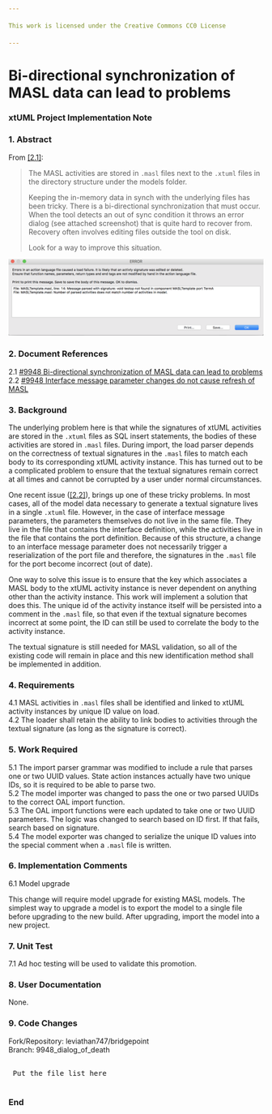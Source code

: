 ```yaml
---

This work is licensed under the Creative Commons CC0 License

---
```


# Bi-directional synchronization of MASL data can lead to problems
### xtUML Project Implementation Note

### 1. Abstract

From [[2.1]](#2.1):

> The MASL activities are stored in `.masl` files next to the `.xtuml` files in
> the directory structure under the models folder.
>
> Keeping the in-memory data in synch with the underlying files has been tricky.
> There is a bi-directional synchronization that must occur. When the tool
> detects an out of sync condition it throws an error dialog (see attached
> screenshot) that is quite hard to recover from. Recovery often involves
> editing files outside the tool on disk.
>
> Look for a way to improve this situation.

![dod.png](dod.png)

### 2. Document References

<a id="2.1"></a>2.1 [#9948 Bi-directional synchronization of MASL data can lead to problems](https://support.onefact.net/issues/9948)  
<a id="2.2"></a>2.2 [#9948 Interface message parameter changes do not cause refresh of MASL](https://support.onefact.net/issues/9944)  

### 3. Background

The underlying problem here is that while the signatures of xtUML activities are
stored in the `.xtuml` files as SQL insert statements, the bodies of these
activities are stored in `.masl` files. During import, the load parser depends
on the correctness of textual signatures in the `.masl` files to match each body
to its corresponding xtUML activity instance. This has turned out to be a
complicated problem to ensure that the textual signatures remain correct at all
times and cannot be corrupted by a user under normal circumstances.

One recent issue ([[2.2]](#2.2)), brings up one of these tricky problems. In
most cases, all of the model data necessary to generate a textual signature
lives in a single `.xtuml` file. However, in the case of interface message
parameters, the parameters themselves do not live in the same file. They live in
the file that contains the interface definition, while the activities live in
the file that contains the port definition. Because of this structure, a change
to an interface message parameter does not necessarily trigger a reserialization
of the port file and therefore, the signatures in the `.masl` file for the port
become incorrect (out of date).

One way to solve this issue is to ensure that the key which associates a MASL
body to the xtUML activity instance is never dependent on anything other than
the activity instance. This work will implement a solution that does this. The
unique id of the activity instance itself will be persisted into a comment in
the `.masl` file, so that even if the textual signature becomes incorrect at
some point, the ID can still be used to correlate the body to the activity
instance.

The textual signature is still needed for MASL validation, so all of the
existing code will remain in place and this new identification method shall be
implemented in addition.

### 4. Requirements

4.1 MASL activities in `.masl` files shall be identified and linked to xtUML
activity instances by unique ID value on load.  
4.2 The loader shall retain the ability to link bodies to activities through the
textual signature (as long as the signature is correct).  

### 5. Work Required

5.1 The import parser grammar was modified to include a rule that parses one or
two UUID values. State action instances actually have two unique IDs, so it is
required to be able to parse two.  
5.2 The model importer was changed to pass the one or two parsed UUIDs to the
correct OAL import function.  
5.3 The OAL import functions were each updated to take one or two UUID
parameters. The logic was changed to search based on ID first. If that fails,
search based on signature.  
5.4 The model exporter was changed to serialize the unique ID values into the
special comment when a `.masl` file is written.  

### 6. Implementation Comments

6.1 Model upgrade

This change will require model upgrade for existing MASL models. The simplest
way to upgrade a model is to export the model to a single file before upgrading
to the new build. After upgrading, import the model into a new project.

### 7. Unit Test

7.1 Ad hoc testing will be used to validate this promotion.

### 8. User Documentation

None.

### 9. Code Changes

Fork/Repository: leviathan747/bridgepoint  
Branch: 9948_dialog_of_death  

<pre>

 Put the file list here 

</pre>

### End
